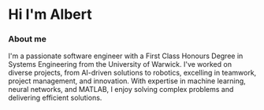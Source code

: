 # Hi I'm Albert
### About me
I'm a passionate software engineer with a First Class Honours Degree in Systems Engineering from the University of Warwick. I've worked on diverse projects, from AI-driven solutions to robotics, excelling in teamwork, project management, and innovation. With expertise in machine learning, neural networks, and MATLAB, I enjoy solving complex problems and delivering efficient solutions.

<!--
**Alberu/Alberu** is a ✨ _special_ ✨ repository because its `README.md` (this file) appears on your GitHub profile.

Here are some ideas to get you started:

- 🔭 I’m currently working on ...
- 🌱 I’m currently learning ...
- 👯 I’m looking to collaborate on ...
- 🤔 I’m looking for help with ...
- 💬 Ask me about ...
- 📫 How to reach me: ...
- 😄 Pronouns: ...
- ⚡ Fun fact: ...
-->
